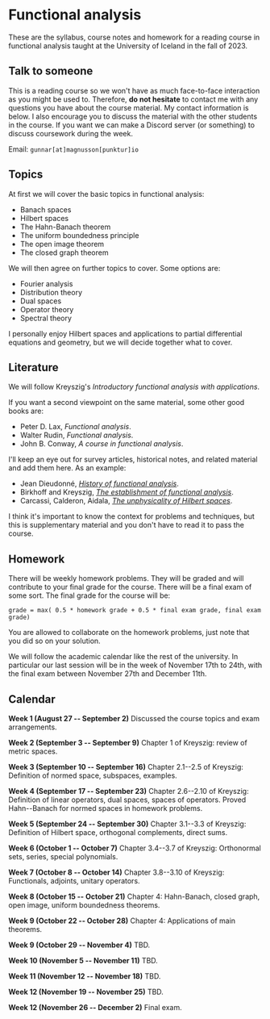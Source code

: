# Functional analysis

These are the syllabus, course notes and homework for a reading course in functional analysis taught at the University of Iceland in the fall of 2023.

## Talk to someone

This is a reading course so we won't have as much face-to-face interaction as you might be used to.
Therefore, **do not hesitate** to contact me with any questions you have about the course material.
My contact information is below.
I also encourage you to discuss the material with the other students in the course.
If you want we can make a Discord server (or something) to discuss coursework during the week.

Email: `gunnar[at]magnusson[punktur]io`

## Topics

At first we will cover the basic topics in functional analysis:

- Banach spaces
- Hilbert spaces
- The Hahn-Banach theorem
- The uniform boundedness principle
- The open image theorem
- The closed graph theorem

We will then agree on further topics to cover. Some options are:

- Fourier analysis
- Distribution theory
- Dual spaces
- Operator theory
- Spectral theory

I personally enjoy Hilbert spaces and applications to partial differential equations and geometry, but we will decide together what to cover.

## Literature

We will follow Kreyszig's _Introductory functional analysis with applications_.

If you want a second viewpoint on the same material, some other good books are:

- Peter D. Lax, _Functional analysis_.
- Walter Rudin, _Functional analysis_.
- John B. Conway, _A course in functional analysis_.

I'll keep an eye out for survey articles, historical notes, and related material and add them here.
As an example:

- Jean Dieudonné, _[History of functional analysis](https://lbs.leitir.is/permalink/354ILC_LBS/qlk1hi/alma990000901590106887)_.
- Birkhoff and Kreyszig, _[The establishment of functional analysis](https://home.agh.edu.pl/~rudol/History_of_F_A_beginings.pdf)_.
- Carcassi, Calderon, Aidala,
_[The unphysicality of Hilbert spaces](https://arxiv.org/abs/2308.06669)_.


I think it's important to know the context for problems and techniques, but this is supplementary material and you don't have to read it to pass the course.

## Homework

There will be weekly homework problems.
They will be graded and will contribute to your final grade for the course.
There will be a final exam of some sort.
The final grade for the course will be:
```
grade = max( 0.5 * homework grade + 0.5 * final exam grade, final exam grade)
```
You are allowed to collaborate on the homework problems, just note that you did so on your solution.

We will follow the academic calendar like the rest of the university.
In particular our last session will be in the week of November 17th to 24th, with the final exam between November 27th and December 11th.

## Calendar

**Week 1 (August 27 -- September 2)**
Discussed the course topics and exam arrangements.

**Week 2 (September 3 -- September 9)**
Chapter 1 of Kreyszig: review of metric spaces.

**Week 3 (September 10 -- September 16)**
Chapter 2.1--2.5 of Kreyszig: Definition of normed space, subspaces, examples.

**Week 4 (September 17 -- September 23)**
Chapter 2.6--2.10 of Kreyszig: Definition of linear operators, dual spaces, spaces of operators.
Proved Hahn--Banach for normed spaces in homework problems.

**Week 5 (September 24 -- September 30)**
Chapter 3.1--3.3 of Kreyszig: Definition of Hilbert space, orthogonal complements, direct sums.

**Week 6 (October 1 -- October 7)**
Chapter 3.4--3.7 of Kreyszig: Orthonormal sets, series, special polynomials.

**Week 7 (October 8 -- October 14)**
Chapter 3.8--3.10 of Kreyszig: Functionals, adjoints, unitary operators.

**Week 8 (October 15 -- October 21)**
Chapter 4: Hahn-Banach, closed graph, open image, uniform boundedness theorems.

**Week 9 (October 22 -- October 28)**
Chapter 4: Applications of main theorems.

**Week 9 (October 29 -- November 4)**
TBD.

**Week 10 (November 5 -- November 11)**
TBD.

**Week 11 (November 12 -- November 18)**
TBD.

**Week 12 (November 19 -- November 25)**
TBD.

**Week 12 (November 26 -- December 2)**
Final exam.
